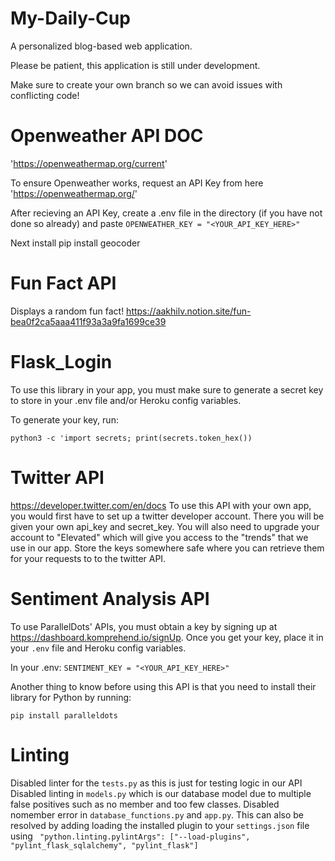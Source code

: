 # My-Daily-Cup
A personalized blog-based web application.

Please be patient, this application is still under development.

Make sure to create your own branch so we can avoid issues with conflicting code!

# Openweather API DOC
'https://openweathermap.org/current'

To ensure Openweather works, request an API Key from here
'https://openweathermap.org/'

After recieving an API Key, create a .env file in the directory (if you have not done so already)
and paste `OPENWEATHER_KEY = "<YOUR_API_KEY_HERE>"`

Next install 
pip install geocoder

# Fun Fact API
Displays a random fun fact!
https://aakhilv.notion.site/fun-bea0f2ca5aaa411f93a3a9fa1699ce39


# Flask_Login
To use this library in your app, you must make sure to generate a secret key to store in your .env file and/or Heroku config variables.

To generate your key, run:

`python3 -c 'import secrets; print(secrets.token_hex())`


# Twitter API
https://developer.twitter.com/en/docs
To use this API with your own app, you would first have to set up a twitter developer account.
There you will be given your own api_key and secret_key.
You will also need to upgrade your account to "Elevated" which will give you access to the "trends" that we use in our app.
Store the keys somewhere safe where you can retrieve them for your requests to to the twitter API.

# Sentiment Analysis API 
To use ParallelDots' APIs, you must obtain a key by signing up at https://dashboard.komprehend.io/signUp. Once you get your key, place it in your `.env` file and Heroku config variables.

In your .env:
`SENTIMENT_KEY = "<YOUR_API_KEY_HERE>"`

Another thing to know before using this API is that you need to install their library for Python by running:

`pip install paralleldots`

# Linting

Disabled linter for the `tests.py` as this is just for testing logic in our API
Disabled linting in `models.py` which is our database model due to multiple false positives such as no member and too few classes.
Disabled nomember error in `database_functions.py` and `app.py`. This can also be resolved by adding loading the installed plugin to your `settings.json` file using
` "python.linting.pylintArgs": ["--load-plugins", "pylint_flask_sqlalchemy", "pylint_flask"]`


